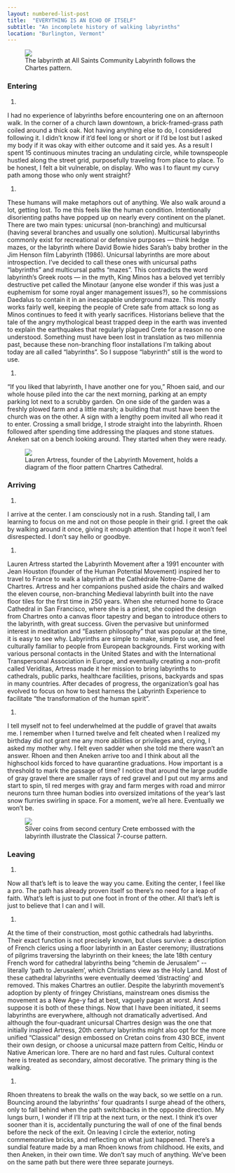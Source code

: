```yaml
---
layout: numbered-list-post
title:  "EVERYTHING IS AN ECHO OF ITSELF"
subtitle: "An incomplete history of walking labyrinths"
location: "Burlington, Vermont"
---
```


<figure>
  <img src="https://aliciawillett.s3.amazonaws.com/images/blog/burlington-all-saints-comm-labyrinth.jpg" />
  <figcaption>The labyrinth at All Saints Community Labyrinth follows the Chartes pattern.</figcaption>
</figure>

### Entering

1. 
I had no experience of labyrinths before encountering one on an afternoon walk. In the corner of a church lawn downtown, a brick-framed-grass path coiled around a thick oak. Not having anything else to do, I considered following it. I didn’t know if it’d feel long or short or if I’d be lost but I asked my body if it was okay with either outcome and it said yes. As a result I spent 15 continuous minutes tracing an undulating circle, while townspeople hustled along the street grid, purposefully traveling from place to place. To be honest, I felt a bit vulnerable, on display. Who was I to flaunt my curvy path among those who only went straight? 

1. 
These humans will make metaphors out of anything. We also walk around a lot, getting lost. To me this feels like the human condition. Intentionally disorienting paths have popped up on nearly every continent on the planet. There are two main types: unicursal (non-branching) and multicursal (having several branches and usually one solution). Multicursal labyrinths commonly exist for recreational or defensive purposes — think hedge mazes, or the labyrinth where David Bowie hides Sarah’s baby brother in the Jim Henson film Labyrinth (1986). Unicursal labyrinths are more about introspection. I’ve decided to call these ones with unicursal paths “labyrinths” and multicursal paths “mazes”. This contradicts the word labyrinth’s Greek roots — in the myth, King Minos has a beloved yet terribly destructive pet called the Minotaur (anyone else wonder if this was just a euphemism for some royal anger management issues?), so he commissions Daedalus to contain it in an inescapable underground maze. This mostly works fairly well, keeping the people of Crete safe from attack so long as Minos continues to feed it with yearly sacrifices. Historians believe that the tale of the angry mythological beast trapped deep in the earth was invented to explain the earthquakes that regularly plagued Crete for a reason no one understood. Something must have been lost in translation as two millennia past, because these non-branching floor installations I’m talking about today are all called “labyrinths”. So I suppose “labyrinth” still is the word to use.

1. 
“If you liked that labyrinth, I have another one for you,” Rhoen said, and our whole house piled into the car the next morning, parking at an empty parking lot next to a scrubby garden. On one side of the garden was a freshly plowed farm and a little marsh; a building that must have been the church was on the other. A sign with a lengthy poem invited all who read it to enter. Crossing a small bridge, I strode straight into the labyrinth. Rhoen followed after spending time addressing the plaques and stone statues. Aneken sat on a bench looking around. They started when they were ready. 

<figure>
  <img src="https://aliciawillett.s3.amazonaws.com/images/blog/labyrinth-lauren-artress.jpg" />
  <figcaption>Lauren Artress, founder of the Labyrinth Movement, holds a diagram of the floor pattern Chartres Cathedral.</figcaption>
</figure>

### Arriving

1. 
I arrive at the center. I am consciously not in a rush. Standing tall, I am learning to focus on me and not on those people in their grid. I greet the oak by walking around it once, giving it enough attention that I hope it won’t feel disrespected. I don’t say hello or goodbye.

1. 
Lauren Artress started the Labyrinth Movement after a 1991 encounter with Jean Houston (founder of the Human Potential Movement) inspired her to travel to France to walk a labyrinth at the Cathédrale Notre-Dame de Chartres. Artress and her companions pushed aside the chairs and walked the eleven course, non-branching Medieval labyrinth built into the nave floor tiles for the first time in 250 years. When she returned home to Grace Cathedral in San Francisco, where she is a priest, she copied the design from Chartres onto a canvas floor tapestry and began to introduce others to the labyrinth, with great success. Given the pervasive but uninformed interest in meditation and “Eastern philosophy” that was popular at the time, it is easy to see why. Labyrinths are simple to make, simple to use, and feel culturally familiar to people from European backgrounds. First working with various personal contacts in the United States and with the International Transpersonal Association in Europe, and eventually creating a non-profit called Veriditas, Artress made it her mission to bring labyrinths to cathedrals, public parks, healthcare facilities, prisons, backyards and spas in many countries. After decades of progress, the organization’s goal has evolved to focus on how to best harness the Labyrinth Experience to facilitate “the transformation of the human spirit”.

1. 
I tell myself not to feel underwhelmed at the puddle of gravel that awaits me. I remember when I turned twelve and felt cheated when I realized my birthday did not grant me any more abilities or privileges and, crying, I asked my mother why. I felt even sadder when she told me there wasn’t an answer. Rhoen and then Aneken arrive too and I think about all the highschool kids forced to have quarantine graduations. How important is a threshold to mark the passage of time? I notice that around the large puddle of gray gravel there are smaller rays of red gravel and I put out my arms and start to spin, til red merges with gray and farm merges with road and mirror neurons turn three human bodies into oversized imitations of the year’s last snow flurries swirling in space. For a moment, we’re all here. Eventually we won’t be.


<figure>
  <img src="https://aliciawillett.s3.amazonaws.com/images/blog/labyrinth-cretan-coin.jpg" />
  <figcaption>Silver coins from second century Crete embossed with the labyrinth illustrate the Classical 7-course pattern.</figcaption>
</figure>

### Leaving

1. 
Now all that’s left is to leave the way you came. Exiting the center, I feel like a pro. The path has already proven itself so there’s no need for a leap of faith. What’s left is just to put one foot in front of the other. All that’s left is just to believe that I can and I will.

1. 
At the time of their construction, most gothic cathedrals had labyrinths. Their exact function is not precisely known, but clues survive: a description of French clerics using a floor labyrinth in an Easter ceremony; illustrations of pilgrims traversing the labyrinth on their knees; the late 18th century French word for cathedral labyrinths being “chemin de Jerusalem” -- literally ‘path to Jerusalem’, which Christians view as the Holy Land. Most of these cathedral labyrinths were eventually deemed ‘distracting’ and removed. This makes Chartres an outlier. Despite the labyrinth movement’s adoption by plenty of fringey Christians, mainstream ones dismiss the movement as a New Age-y fad at best, vaguely pagan at worst. And I suppose it is both of these things. Now that I have been initiated, it seems Iabyrinths are everywhere, although not dramatically advertised. And although the four-quadrant unicursal Chartres design was the one that initially inspired Artress, 20th century labyrinths might also opt for the more unified “Classical” design embossed on Cretan coins from 430 BCE, invent their own design, or choose a unicursal maze pattern from Celtic, Hindu or Native American lore. There are no hard and fast rules. Cultural context here is treated as secondary, almost decorative. The primary thing is the walking.

1. 
Rhoen threatens to break the walls on the way back, so we settle on a run. Bouncing around the labyrinths' four quadrants I surge ahead of the others, only to fall behind when the path switchbacks in the opposite direction. My lungs burn, I wonder if I’ll trip at the next turn, or the next. I think it’s over sooner than it is, accidentally puncturing the wall of one of the final bends before the neck of the exit. On leaving I circle the exterior, noting commemorative bricks, and reflecting on what just happened. There’s a sundial feature made by a man Rhoen knows from childhood. He exits, and then Aneken, in their own time. We don’t say much of anything. We’ve been on the same path but there were three separate journeys.
